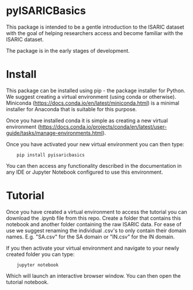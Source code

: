 # pyISARICBasics

This package is intended to be a gentle introduction to the ISARIC dataset with the goal of helping researchers access and become familiar with the ISARIC dataset. 

The package is in the early stages of development. 


# Install 
This package can be installed using pip - the package installer for Python. We suggest creating a virtual environment (using conda or otherwise). Miniconda (https://docs.conda.io/en/latest/miniconda.html) is a minimal installer for Anaconda that is suitable for this purpose. 

Once you have installed conda it is simple as creating a new virtual environment (https://docs.conda.io/projects/conda/en/latest/user-guide/tasks/manage-environments.html). 

Once you have activated your new virtual environment you can then type: 
		
		pip install pyisaricbasics

You can then access any functionality described in the documentation in any IDE or Jupyter Notebook configured to use this environment. 

# Tutorial 
Once you have created a virtual environment to access the tutorial you can download the .ipynb file from this repo. Create a folder that contains this notebook and another folder containing the raw ISARIC data. For ease of use we suggest renaming the individual .csv's to only contain their domain names. E.g. "SA.csv" for the SA domain or "IN.csv" for the IN domain. 

If you then activate your virtual environment and navigate to your newly created folder you can type: 

		jupyter notebook
Which will launch an interactive browser window. You can then open the tutorial notebook. 
